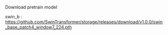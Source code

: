 Download pretrain model

swin_b : https://github.com/SwinTransformer/storage/releases/download/v1.0.0/swin_base_patch4_window7_224.pth